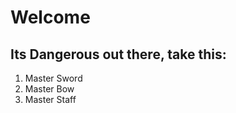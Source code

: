 # Welcome

  

## Its **Dangerous** out there, take this:

  
1. Master Sword
2. Master Bow
3. Master Staff